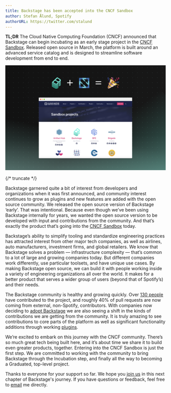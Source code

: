 ```yaml
---
title: Backstage has been accepted into the CNCF Sandbox
author: Stefan Ålund, Spotify
authorURL: https://twitter.com/stalund
---
```


**TL;DR** The Cloud Native Computing Foundation (CNCF) announced that Backstage can begin incubating as an early stage project in the [CNCF Sandbox](https://www.cncf.io/sandbox-projects/). Released open source in March, the platform is built around an advanced service catalog and is designed to streamline software development from end to end.

![cncf](assets/cncf-sandbox/cncf.png)

<!-- prettier-ignore -->
{/* truncate */}

Backstage garnered quite a bit of interest from developers and organizations when it was first announced, and community interest continues to grow as plugins and new features are added with the open source community. We released the open source version of Backstage ‘early’. That was intentional. Because even though we’ve been using Backstage internally for years, we wanted the open source version to be developed with input and contributions from the community. And that’s exactly the product that’s going into the [CNCF Sandbox](https://www.cncf.io/sandbox-projects/) today.

Backstage’s ability to simplify tooling and standardize engineering practices has attracted interest from other major tech companies, as well as airlines, auto manufacturers, investment firms, and global retailers. We know that Backstage solves a problem — infrastructure complexity — that’s common to a lot of large and growing companies today. But different companies work differently, use particular toolsets, and have unique use cases. By making Backstage open source, we can build it with people working inside a variety of engineering organizations all over the world. It makes for a better product that serves a wider group of users (beyond that of Spotify’s) and their needs.

The Backstage community is healthy and growing quickly. Over [130 people](https://github.com/backstage/backstage/graphs/contributors) have contributed to the project, and roughly 40% of pull requests are now coming from external, non-Spotify, contributors. With companies now deciding to [adopt Backstage](https://github.com/backstage/backstage/blob/master/ADOPTERS.md) we are also seeing a shift in the kinds of contributions we are getting from the community. It is truly amazing to see contributions to core parts of the platform as well as significant functionality additions through working [plugins](https://backstage.io/plugins).

We’re excited to embark on this journey with the CNCF community. There’s so much great tech being built here, and it’s about time we share it to build even greater products, together. Entering into the CNCF Sandbox is just the first step. We are committed to working with the community to bring Backstage through the Incubation step, and finally all the way to becoming a Graduated, top-level project.

Thanks to everyone for your support so far. We hope you [join us](https://info.backstage.spotify.com/newsletter_subscribe) in this next chapter of Backstage's journey. If you have questions or feedback, feel free to [email](mailto:backstage-interest@spotify.com) me directly.
